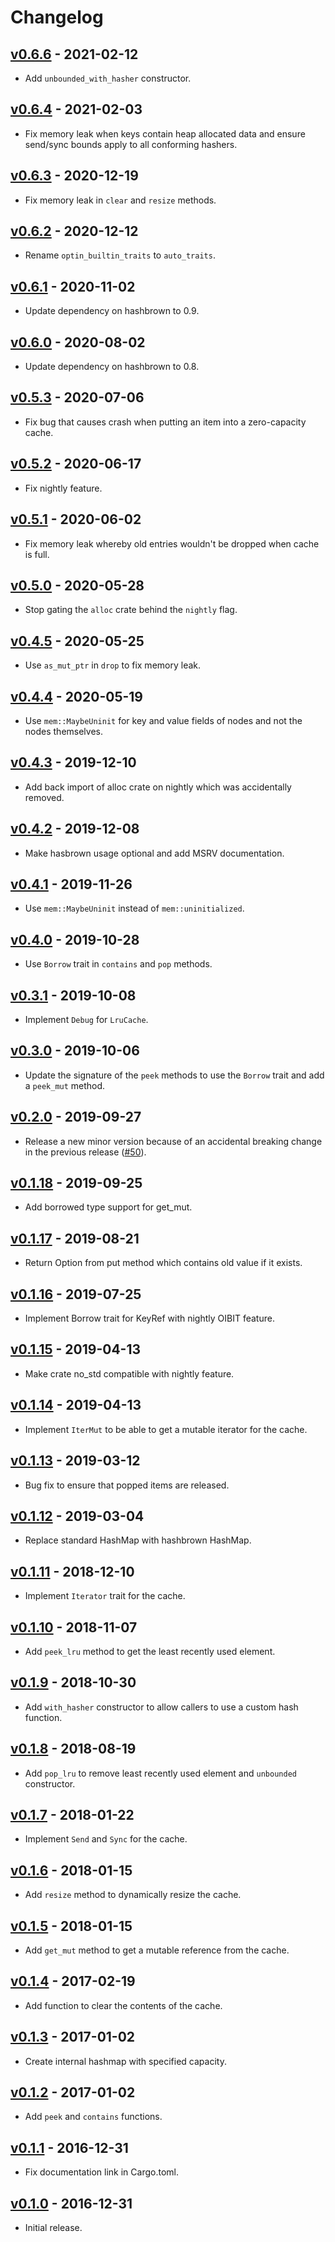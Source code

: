 # Changelog

## [v0.6.6](https://github.com/jeromefroe/lru-rs/tree/0.6.5) - 2021-02-12

- Add `unbounded_with_hasher` constructor.

## [v0.6.4](https://github.com/jeromefroe/lru-rs/tree/0.6.4) - 2021-02-03

- Fix memory leak when keys contain heap allocated data and ensure send/sync bounds apply to
  all conforming hashers.

## [v0.6.3](https://github.com/jeromefroe/lru-rs/tree/0.6.3) - 2020-12-19

- Fix memory leak in `clear` and `resize` methods.

## [v0.6.2](https://github.com/jeromefroe/lru-rs/tree/0.6.2) - 2020-12-12

- Rename `optin_builtin_traits` to `auto_traits`.

## [v0.6.1](https://github.com/jeromefroe/lru-rs/tree/0.6.1) - 2020-11-02

- Update dependency on hashbrown to 0.9.

## [v0.6.0](https://github.com/jeromefroe/lru-rs/tree/0.6.0) - 2020-08-02

- Update dependency on hashbrown to 0.8.

## [v0.5.3](https://github.com/jeromefroe/lru-rs/tree/0.5.3) - 2020-07-06

- Fix bug that causes crash when putting an item into a zero-capacity cache.

## [v0.5.2](https://github.com/jeromefroe/lru-rs/tree/0.5.2) - 2020-06-17

- Fix nightly feature.

## [v0.5.1](https://github.com/jeromefroe/lru-rs/tree/0.5.1) - 2020-06-02

- Fix memory leak whereby old entries wouldn't be dropped when cache is full.

## [v0.5.0](https://github.com/jeromefroe/lru-rs/tree/0.5.0) - 2020-05-28

- Stop gating the `alloc` crate behind the `nightly` flag.

## [v0.4.5](https://github.com/jeromefroe/lru-rs/tree/0.4.5) - 2020-05-25

- Use `as_mut_ptr` in `drop` to fix memory leak.

## [v0.4.4](https://github.com/jeromefroe/lru-rs/tree/0.4.4) - 2020-05-19

- Use `mem::MaybeUninit` for key and value fields of nodes and not the nodes themselves.

## [v0.4.3](https://github.com/jeromefroe/lru-rs/tree/0.4.3) - 2019-12-10

- Add back import of alloc crate on nightly which was accidentally removed.

## [v0.4.2](https://github.com/jeromefroe/lru-rs/tree/0.4.2) - 2019-12-08

- Make hasbrown usage optional and add MSRV documentation.

## [v0.4.1](https://github.com/jeromefroe/lru-rs/tree/0.4.1) - 2019-11-26

- Use `mem::MaybeUninit` instead of `mem::uninitialized`.

## [v0.4.0](https://github.com/jeromefroe/lru-rs/tree/0.4.0) - 2019-10-28

- Use `Borrow` trait in `contains` and `pop` methods.

## [v0.3.1](https://github.com/jeromefroe/lru-rs/tree/0.3.1) - 2019-10-08

- Implement `Debug` for `LruCache`.

## [v0.3.0](https://github.com/jeromefroe/lru-rs/tree/0.3.0) - 2019-10-06

- Update the signature of the `peek` methods to use the `Borrow` trait and add a `peek_mut` method.

## [v0.2.0](https://github.com/jeromefroe/lru-rs/tree/0.2.0) - 2019-09-27

- Release a new minor version because of an accidental breaking change in the previous release ([#50](https://github.com/jeromefroe/lru-rs/issues/50)).

## [v0.1.18](https://github.com/jeromefroe/lru-rs/tree/0.1.18) - 2019-09-25

- Add borrowed type support for get_mut.

## [v0.1.17](https://github.com/jeromefroe/lru-rs/tree/0.1.17) - 2019-08-21

- Return Option from put method which contains old value if it exists.

## [v0.1.16](https://github.com/jeromefroe/lru-rs/tree/0.1.16) - 2019-07-25

- Implement Borrow trait for KeyRef with nightly OIBIT feature.

## [v0.1.15](https://github.com/jeromefroe/lru-rs/tree/0.1.15) - 2019-04-13

- Make crate no_std compatible with nightly feature.

## [v0.1.14](https://github.com/jeromefroe/lru-rs/tree/0.1.14) - 2019-04-13

- Implement `IterMut` to be able to get a mutable iterator for the cache.

## [v0.1.13](https://github.com/jeromefroe/lru-rs/tree/0.1.13) - 2019-03-12

- Bug fix to ensure that popped items are released.

## [v0.1.12](https://github.com/jeromefroe/lru-rs/tree/0.1.12) - 2019-03-04

- Replace standard HashMap with hashbrown HashMap.

## [v0.1.11](https://github.com/jeromefroe/lru-rs/tree/0.1.11) - 2018-12-10

- Implement `Iterator` trait for the cache.

## [v0.1.10](https://github.com/jeromefroe/lru-rs/tree/0.1.10) - 2018-11-07

- Add `peek_lru` method to get the least recently used element.

## [v0.1.9](https://github.com/jeromefroe/lru-rs/tree/0.1.9) - 2018-10-30

- Add `with_hasher` constructor to allow callers to use a custom hash function.

## [v0.1.8](https://github.com/jeromefroe/lru-rs/tree/0.1.8) - 2018-08-19

- Add `pop_lru` to remove least recently used element and `unbounded` constructor.

## [v0.1.7](https://github.com/jeromefroe/lru-rs/tree/0.1.7) - 2018-01-22

- Implement `Send` and `Sync` for the cache.

## [v0.1.6](https://github.com/jeromefroe/lru-rs/tree/0.1.6) - 2018-01-15

- Add `resize` method to dynamically resize the cache.

## [v0.1.5](https://github.com/jeromefroe/lru-rs/tree/0.1.5) - 2018-01-15

- Add `get_mut` method to get a mutable reference from the cache.

## [v0.1.4](https://github.com/jeromefroe/lru-rs/tree/0.1.4) - 2017-02-19

- Add function to clear the contents of the cache.

## [v0.1.3](https://github.com/jeromefroe/lru-rs/tree/0.1.3) - 2017-01-02

- Create internal hashmap with specified capacity.

## [v0.1.2](https://github.com/jeromefroe/lru-rs/tree/0.1.2) - 2017-01-02

- Add `peek` and `contains` functions.

## [v0.1.1](https://github.com/jeromefroe/lru-rs/tree/0.1.1) - 2016-12-31

- Fix documentation link in Cargo.toml.

## [v0.1.0](https://github.com/jeromefroe/lru-rs/tree/0.1.0) - 2016-12-31

- Initial release.
